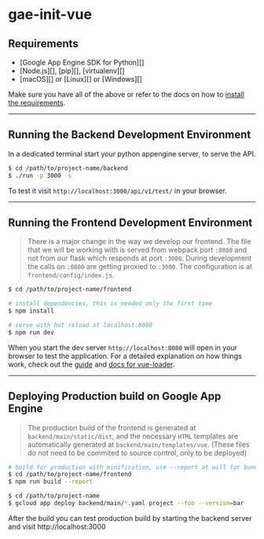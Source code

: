 gae-init-vue
============

Requirements
------------

  - [Google App Engine SDK for Python][]
  - [Node.js][], [pip][], [virtualenv][]
  - [macOS][] or [Linux][] or [Windows][]

Make sure you have all of the above or refer to the docs on how to
[install the requirements](http://docs.gae-init.appspot.com/requirement/).

- - - - - - - - - - - - - - - - - - - - - - - - - - - - - - - - - - - - - - - -

Running the Backend Development Environment
-------------------------------------------
In a dedicated terminal start your python appengine server, to serve the API.

```bash
$ cd /path/to/project-name/backend
$ ./run -p 3000 -s
```

To test it visit `http://localhost:3000/api/v1/test/` in your browser.

- - - - - - - - - - - - - - - - - - - - - - - - - - - - - - - - - - - - - - - -

Running the Frontend Development Environment
--------------------------------------------
> There is a major change in the way we develop our frontend. The file that we
will be working with is served from webpack port `:8080` and not from our
flask which responds at port `:3000`. During development the calls on `:8080` are
getting proxied to `:3000`. The configuration is at `frontend/config/index.js`.

``` bash
$ cd /path/to/project-name/frontend

# install dependencies, this is needed only the first time
$ npm install

# serve with hot reload at localhost:8080
$ npm run dev
```

When you start the dev server `http://localhost:8080` will open in your browser to test the application.
For a detailed explanation on how things work, check out the [guide](http://vuejs-templates.github.io/webpack/) and [docs for vue-loader](http://vuejs.github.io/vue-loader).

- - - - - - - - - - - - - - - - - - - - - - - - - - - - - - - - - - - - - - - -
Deploying Production build on Google App Engine
-----------------------------------------------
> The production build of the frontend is generated at `backend/main/static/dist`,
and the necessary `HTML` templates are automatically generated at `backend/main/templates/vue`.
(These files do not need to be commited to source control, only to be deployed)

```bash
# build for production with minification, use --report at will for bundle analyzer report
$ cd /path/to/project-name/frontend
$ npm run build --report

$ cd /path/to/project-name
$ gcloud app deploy backend/main/*.yaml project --foo --version=bar
```

After the build you can test production build by starting the backend server
and visit http://localhost:3000

